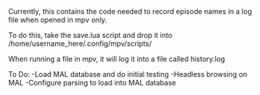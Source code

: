 Currently, this contains the code needed to record episode names in a log file when opened in mpv only.

To do this, take the save.lua script and drop it into /home/username_here/.config/mpv/scripts/

When running a file in mpv, it will log it into a file called history.log


To Do:
-Load MAL database and do initial testing
-Headless browsing on MAL
-Configure parsing to load into MAL database